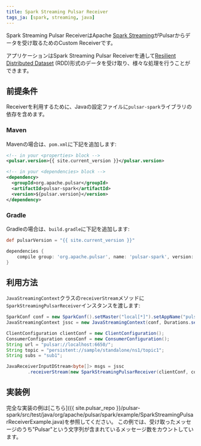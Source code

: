 ```yaml
---
title: Spark Streaming Pulsar Receiver
tags_ja: [spark, streaming, java]
---
```


Spark Streaming Pulsar ReceiverはApache [Spark Streaming](https://spark.apache.org/streaming/)がPulsarからデータを受け取るためのCustom Receiverです。

アプリケーションはSpark Streaming Pulsar Receiverを通して[Resilient Distributed Dataset](https://spark.apache.org/docs/latest/programming-guide.html#resilient-distributed-datasets-rdds) (RDD)形式のデータを受け取り、様々な処理を行うことができます。

## 前提条件
Receiverを利用するために、Javaの設定ファイルに`pulsar-spark`ライブラリの依存を含めます。

### Maven

Mavenの場合は、`pom.xml`に下記を追加します:

```xml
<!-- in your <properties> block -->
<pulsar.version>{{ site.current_version }}</pulsar.version>

<!-- in your <dependencies> block -->
<dependency>
  <groupId>org.apache.pulsar</groupId>
  <artifactId>pulsar-spark</artifactId>
  <version>${pulsar.version}</version>
</dependency>
```

### Gradle

Gradleの場合は、`build.gradle`に下記を追加します:

```groovy
def pulsarVersion = "{{ site.current_version }}"

dependencies {
    compile group: 'org.apache.pulsar', name: 'pulsar-spark', version: pulsarVersion
}
```

## 利用方法

`JavaStreamingContext`クラスの`receiverStream`メソッドに`SparkStreamingPulsarReceiver`インスタンスを渡します:

```java
SparkConf conf = new SparkConf().setMaster("local[*]").setAppName("pulsar-spark");
JavaStreamingContext jssc = new JavaStreamingContext(conf, Durations.seconds(5));

ClientConfiguration clientConf = new ClientConfiguration();
ConsumerConfiguration consConf = new ConsumerConfiguration();
String url = "pulsar://localhost:6650/";
String topic = "persistent://sample/standalone/ns1/topic1";
String subs = "sub1";

JavaReceiverInputDStream<byte[]> msgs = jssc
        .receiverStream(new SparkStreamingPulsarReceiver(clientConf, consConf, url, topic, subs));
```


## 実装例

完全な実装の例は[こちら]({{ site.pulsar_repo }}/pulsar-spark/src/test/java/org/apache/pulsar/spark/example/SparkStreamingPulsarReceiverExample.java)を参照してください。
この例では、受け取ったメッセージのうち"Pulsar"という文字列が含まれているメッセージ数をカウントしています。
